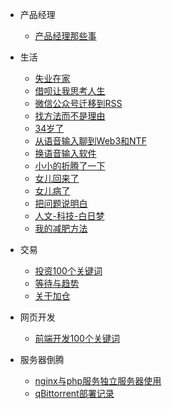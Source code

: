 - 产品经理
  
  - [产品经理那些事](prodect/prodect-thing.md)

- 生活
  
  - [失业在家](life/unemployment-at-home.md)
  - [借呗让我思考人生](life/jiebei-think-life.md)
  - [微信公众号迁移到RSS](life/wechat-publice-to-rss.md)
  - [找方法而不是理由](life/find-way-not-reason.md)
  - [34岁了](life/thirty-four.md)
  - [从语音输入聊到Web3和NTF](life/speech-input-to-web3-ntf.md)
  - [换语音输入软件](life/change-voice-input-software.md)
  - [小小的折腾了一下](life/small-Torment.md)
  - [女儿回来了](life/daughter-come-home.md)
  - [女儿病了](life/daughter-fall-ill.md)
  - [把问题说明白](life/spell-out-the-problem.md)
  - [人文-科技-白日梦](life/humanities-technology-daydreaming.md)
  - [我的减肥方法](life/my-slim-down-method.md)

- 交易
  
  - [投资100个关键词](trader/Transaction-keyword.md)
  - [等待与趋势](trader/wait-and-trend.md)
  - [关于加仓](trader/buy-in-more-shares.md)

- 网页开发
  
  - [前端开发100个关键词](/program-develop/web-develop-no100-keyword.md)

- 服务器倒腾
  
  - [nginx与php服务独立服务器使用](server-maintenance/nginx-and-php-separate-server-used.md)
  - [qBittorrent部署记录](server-maintenance/qBittorrent-deploy-Records.md)
